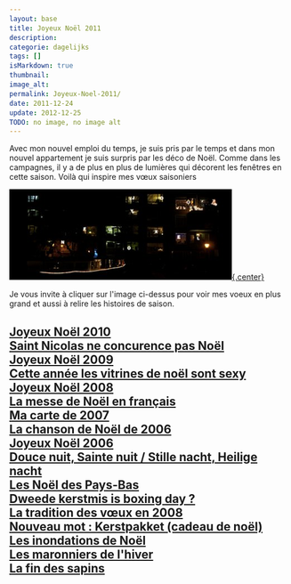 ```yaml
---
layout: base
title: Joyeux Noël 2011
description: 
categorie: dagelijks
tags: []
isMarkdown: true
thumbnail: 
image_alt: 
permalink: Joyeux-Noel-2011/
date: 2011-12-24
update: 2012-12-25
TODO: no image, no image alt
---
```




Avec mon nouvel emploi du temps, je suis pris par le temps et dans mon nouvel appartement je suis surpris par les déco de Noël. Comme dans les campagnes, il y a de plus en plus de lumières qui décorent les fenêtres en cette saison. Voilà qui inspire mes vœux saisoniers

[![JOYEUX NOEL](joyeux-noel-2011.jpg){.center}](http://alix.guillard.fr/voeux/2011/joyeux-noel.html)


Je vous invite à cliquer sur l'image ci-dessus pour voir mes voeux en plus grand et aussi à relire les histoires de saison.

[Joyeux Noël 2010](/joyeux-noel-2010)  
[Saint Nicolas ne concurence pas Noël](/saint-nicolas-ne-concurence-pas-noel)  
[Joyeux Noël 2009](/joyeux-noel-2009)  
[Cette année les vitrines de noël sont sexy](/vitrines-de-noel-sexy)  
[Joyeux Noël 2008](/joyeux-noel-2008)  
[La messe de Noël en français](/la-messe-de-noel-en-francais)  
[Ma carte de 2007](http://alix.guillard.fr/voeux/2007/joyeux-noel.php)  
[La chanson de Noël de 2006](/chanson-de-noel)  
[Joyeux Noël 2006](/meilleurs-voeux-pour-noel)  
[Douce nuit, Sainte nuit / Stille nacht, Heilige nacht](/douce-nuit-sainte-nuit-stille-nacht-heilige-nacht)  
[Les Noël des Pays-Bas](/noel-des-pays-bas)  
[Dweede kerstmis is boxing day ?](/dweede-kerstmis-is-boxing-day)  
[La tradition des vœux en 2008](/pour-les-voeux-c-est-fini)  
[Nouveau mot : Kerstpakket (cadeau de noël)](/dweede-kerstmis-is-boxing-day)  
[Les inondations de Noël](/les-inondations-de-noel)  
[Les maronniers de l'hiver](/les-marronniers-de-l-hiver)  
[La fin des sapins](/la-fin-des-sapins)  
---